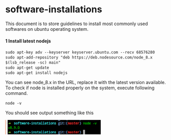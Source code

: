 # software-installations

This document is to store guidelines to install most commonly used softwares on ubuntu operating system.

#### 1 Install latest nodejs

```
sudo apt-key adv --keyserver keyserver.ubuntu.com --recv 68576280
sudo apt-add-repository "deb https://deb.nodesource.com/node_8.x $(lsb_release -sc) main"
sudo apt-get update
sudo apt-get install nodejs
```

You can see node_8.x in the URL, replace it with the latest version available. To check if node is installed properly on the system, execute following command.

```
node -v
```
You should see output something like this

![alt text](https://github.com/jeevan-patil/software-installations/blob/master/pics/node.png)
